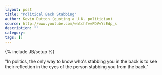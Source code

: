 ```yaml
---
layout: post
title: "Political Back Stabbing"
author: Kevin Dutton (quoting a U.K. politician)
source: http://www.youtube.com/watch?v=PDVvYzEdp_s
description: ""
category:
tags: []
---
```

{% include JB/setup %}

"In politics, the only way to know who's stabbing you in the back is to see
their reflection in the eyes of the person stabbing you from the back."
